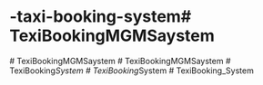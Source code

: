 # -taxi-booking-system#   T e x i B o o k i n g M G M S a y s t e m  
 #   T e x i B o o k i n g M G M S a y s t e m  
 #   T e x i B o o k i n g M G M S a y s t e m  
 #   T e x i B o o k i n g _ S y s t e m  
 #   T e x i B o o k i n g _ S y s t e m  
 #   T e x i B o o k i n g _ S y s t e m  
 
